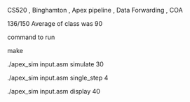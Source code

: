 CS520 , Binghamton , Apex pipeline , Data Forwarding , COA

136/150  Average of class was 90


command to run

make

./apex_sim input.asm simulate 30

./apex_sim input.asm single_step 4

./apex_sim input.asm display 40